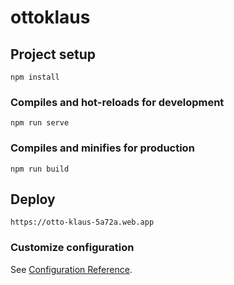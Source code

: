 # ottoklaus

## Project setup
```
npm install
```

### Compiles and hot-reloads for development
```
npm run serve
```

### Compiles and minifies for production
```
npm run build
```
## Deploy
```
https://otto-klaus-5a72a.web.app
```

### Customize configuration
See [Configuration Reference](https://cli.vuejs.org/config/).
